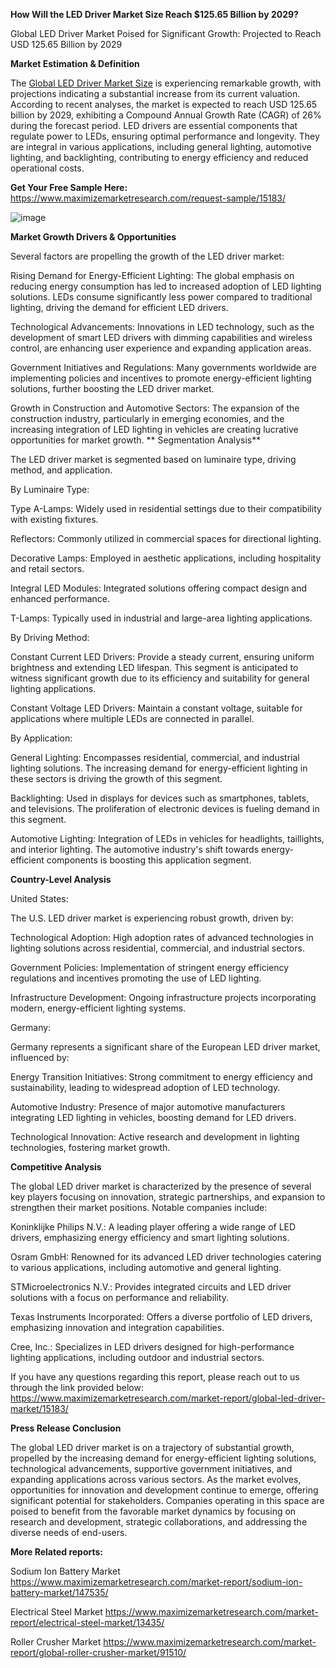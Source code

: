 **How Will the LED Driver Market Size Reach $125.65 Billion by 2029?**

Global LED Driver Market Poised for Significant Growth: Projected to Reach USD 125.65 Billion by 2029


**Market Estimation & Definition**

The [Global LED Driver Market Size](https://www.maximizemarketresearch.com/market-report/global-led-driver-market/15183/) is experiencing remarkable growth, with projections indicating a substantial increase from its current valuation. According to recent analyses, the market is expected to reach USD 125.65 billion by 2029, exhibiting a Compound Annual Growth Rate (CAGR) of 26% during the forecast period. LED drivers are essential components that regulate power to LEDs, ensuring optimal performance and longevity. They are integral in various applications, including general lighting, automotive lighting, and backlighting, contributing to energy efficiency and reduced operational costs.

**Get Your Free Sample Here:** https://www.maximizemarketresearch.com/request-sample/15183/ 

![image](https://github.com/user-attachments/assets/5e39af1e-ab5e-4fd6-a703-58a6716378b2)


**Market Growth Drivers & Opportunities**

Several factors are propelling the growth of the LED driver market:

Rising Demand for Energy-Efficient Lighting: The global emphasis on reducing energy consumption has led to increased adoption of LED lighting solutions. LEDs consume significantly less power compared to traditional lighting, driving the demand for efficient LED drivers.

Technological Advancements: Innovations in LED technology, such as the development of smart LED drivers with dimming capabilities and wireless control, are enhancing user experience and expanding application areas.

Government Initiatives and Regulations: Many governments worldwide are implementing policies and incentives to promote energy-efficient lighting solutions, further boosting the LED driver market.

Growth in Construction and Automotive Sectors: The expansion of the construction industry, particularly in emerging economies, and the increasing integration of LED lighting in vehicles are creating lucrative opportunities for market growth.
**
Segmentation Analysis**

The LED driver market is segmented based on luminaire type, driving method, and application.

By Luminaire Type:

Type A-Lamps: Widely used in residential settings due to their compatibility with existing fixtures.

Reflectors: Commonly utilized in commercial spaces for directional lighting.

Decorative Lamps: Employed in aesthetic applications, including hospitality and retail sectors.

Integral LED Modules: Integrated solutions offering compact design and enhanced performance.

T-Lamps: Typically used in industrial and large-area lighting applications.

By Driving Method:

Constant Current LED Drivers: Provide a steady current, ensuring uniform brightness and extending LED lifespan. This segment is anticipated to witness significant growth due to its efficiency and suitability for general lighting applications.

Constant Voltage LED Drivers: Maintain a constant voltage, suitable for applications where multiple LEDs are connected in parallel.

By Application:

General Lighting: Encompasses residential, commercial, and industrial lighting solutions. The increasing demand for energy-efficient lighting in these sectors is driving the growth of this segment.

Backlighting: Used in displays for devices such as smartphones, tablets, and televisions. The proliferation of electronic devices is fueling demand in this segment.

Automotive Lighting: Integration of LEDs in vehicles for headlights, taillights, and interior lighting. The automotive industry's shift towards energy-efficient components is boosting this application segment.

**Country-Level Analysis**

United States:

The U.S. LED driver market is experiencing robust growth, driven by:

Technological Adoption: High adoption rates of advanced technologies in lighting solutions across residential, commercial, and industrial sectors.

Government Policies: Implementation of stringent energy efficiency regulations and incentives promoting the use of LED lighting.

Infrastructure Development: Ongoing infrastructure projects incorporating modern, energy-efficient lighting systems.

Germany:

Germany represents a significant share of the European LED driver market, influenced by:

Energy Transition Initiatives: Strong commitment to energy efficiency and sustainability, leading to widespread adoption of LED technology.

Automotive Industry: Presence of major automotive manufacturers integrating LED lighting in vehicles, boosting demand for LED drivers.

Technological Innovation: Active research and development in lighting technologies, fostering market growth.

**Competitive Analysis**

The global LED driver market is characterized by the presence of several key players focusing on innovation, strategic partnerships, and expansion to strengthen their market positions. Notable companies include:

Koninklijke Philips N.V.: A leading player offering a wide range of LED drivers, emphasizing energy efficiency and smart lighting solutions.

Osram GmbH: Renowned for its advanced LED driver technologies catering to various applications, including automotive and general lighting.

STMicroelectronics N.V.: Provides integrated circuits and LED driver solutions with a focus on performance and reliability.

Texas Instruments Incorporated: Offers a diverse portfolio of LED drivers, emphasizing innovation and integration capabilities.

Cree, Inc.: Specializes in LED drivers designed for high-performance lighting applications, including outdoor and industrial sectors.

If you have any questions regarding this report, please reach out to us through the link provided below: https://www.maximizemarketresearch.com/market-report/global-led-driver-market/15183/ 

**Press Release Conclusion**

The global LED driver market is on a trajectory of substantial growth, propelled by the increasing demand for energy-efficient lighting solutions, technological advancements, supportive government initiatives, and expanding applications across various sectors. As the market evolves, opportunities for innovation and development continue to emerge, offering significant potential for stakeholders. Companies operating in this space are poised to benefit from the favorable market dynamics by focusing on research and development, strategic collaborations, and addressing the diverse needs of end-users.

**More Related reports:**

Sodium Ion Battery Market https://www.maximizemarketresearch.com/market-report/sodium-ion-battery-market/147535/  

Electrical Steel Market https://www.maximizemarketresearch.com/market-report/electrical-steel-market/13435/ 

Roller Crusher Market https://www.maximizemarketresearch.com/market-report/global-roller-crusher-market/91510/ 

